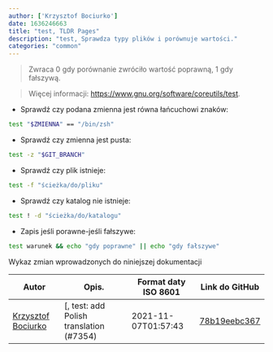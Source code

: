 ```yaml
---
author: ['Krzysztof Bociurko']
date: 1636246663
title: "test, TLDR Pages"
description: "test, Sprawdza typy plików i porównuje wartości."
categories: "common"
---
```

> Zwraca 0 gdy porównanie zwróciło wartość poprawną, 1 gdy fałszywą.

> Więcej informacji: <https://www.gnu.org/software/coreutils/test>.

- Sprawdź czy podana zmienna jest równa łańcuchowi znaków:

```bash
test "$ZMIENNA" == "/bin/zsh"
```

- Sprawdź czy zmienna jest pusta:

```bash
test -z "$GIT_BRANCH"
```

- Sprawdź czy plik istnieje:

```bash
test -f "ścieżka/do/pliku"
```

- Sprawdź czy katalog nie istnieje:

```bash
test ! -d "ścieżka/do/katalogu"
```

- Zapis jeśli porawne-jeśli fałszywe:

```bash
test warunek && echo "gdy poprawne" || echo "gdy fałszywe"
```
Wykaz zmian wprowadzonych do niniejszej dokumentacji


Autor | Opis. | Format daty ISO 8601 | Link do GitHub
------|-----|-----|-----
[Krzysztof Bociurko](mailto:chanibal@users.noreply.github.com) | [, test: add Polish translation (#7354) | 2021-11-07T01:57:43 | [78b19eebc367](https://github.com/tldr-pages/tldr/commit/78b19eebc3677a1ae9890450708fff2a89f77ffa)

